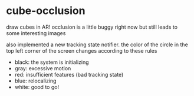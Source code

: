 # cube-occlusion

draw cubes in AR! occlusion is a little buggy right now but still leads to some interesting images

also implemented a new tracking state notifier. the color of the circle in the top left corner of the screen changes according to these rules
- black: the system is initializing
- gray: excessive motion
- red: insufficient features (bad tracking state)
- blue: relocalizing
- white: good to go!
